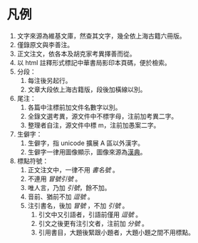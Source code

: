 # 凡例

1. 文字來源為維基文庫，然查其文字，幾全依上海古籍六冊版。
1. 僅錄原文與李善注。
1. 正文注文，依各本及胡克家考異擇善而從。
1. 以 html 註釋形式標記中華書局影印本頁碼，便於檢索。
1. 分段：
    1. 每注後另起行。
    1. 文章大段依上海古籍版，段後加橫線以別。
1. 尾注：
    1. 各篇中注標前加文件名數字以別。
    1. 全錄文選考異，源文件中不標字母，注前加考異二字。
    1. 整理者自注，源文件中標 m，注前加愚案二字。
1. 生僻字：
    1. 生僻字，指 unicode 擴展 A 區以外漢字。
    1. 生僻字一律用圖像顯示，圖像來源為<a href="https://www.zdic.net">漢典</a>。
1. 標點符號：
    1. 正文注文中，一律不用 *書名號* 。
    1. 不連用 *冒號引號* 。
    1. 唯人言，乃加 *引號*，餘不加。
    1. 音前、猶前不加 *逗號* 。
    1. 注引書名，後加 *冒號* ，不加 *引號* 。
        1. 引文中又引語者，引語前僅用 *逗號* 。
        1. 引文之後更有注引文者，注前加 *分號* 。
        1. 引用書目，大題後緊跟小題者，大題小題之間不用標點。
